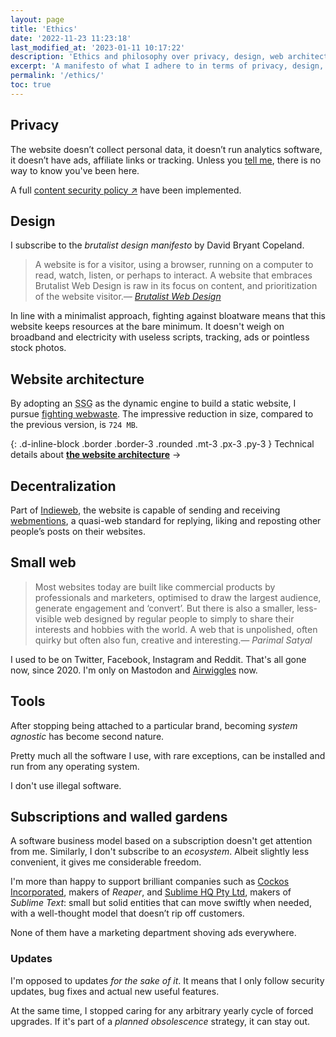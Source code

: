 ```yaml
---
layout: page
title: 'Ethics'
date: '2022-11-23 11:23:18'
last_modified_at: '2023-01-11 10:17:22'
description: 'Ethics and philosophy over privacy, design, web architecture and the software I use.'
excerpt: 'A manifesto of what I adhere to in terms of privacy, design, web architecture and the software I use.'
permalink: '/ethics/'
toc: true
---
```

## Privacy

The website doesn’t collect personal data, it doesn’t run analytics software, it doesn’t have ads, affiliate links or tracking. Unless you [tell me](/contact/), there is no way to know you've been here.

A full [content security policy ↗](/blog/content-security-policy/) have been implemented.

## Design

I subscribe to the _brutalist design manifesto_ by David Bryant Copeland.

> A website is for a visitor, using a browser, running on a computer to read, watch, listen, or perhaps to interact. A website that embraces Brutalist Web Design is raw in its focus on content, and prioritization of the website visitor.<cite>—&nbsp;[Brutalist Web Design](https://brutalist-web.design/)</cite>

In line with a minimalist approach, fighting against bloatware means that this website keeps resources at the bare minimum. It doesn't weigh on broadband and electricity with useless scripts, tracking, ads or pointless stock photos.

## Website architecture

By adopting an <abbr title="Static Site Generator">SSG</abbr> as the dynamic engine to build a static website, I pursue [fighting webwaste](https://silviamaggidesign.com/design-digested/biased-ai/#webwaste). The impressive reduction in size, compared to the previous version, is `724 MB`.

{: .d-inline-block .border .border-3 .rounded .mt-3 .px-3 .py-3 }
Technical details about [**the website architecture**](/about/#about-the-website) →

## Decentralization

Part of [Indieweb](https://indieweb.org/), the website is capable of sending and receiving [webmentions](https://alistapart.com/article/webmentions-enabling-better-communication-on-the-internet/), a quasi-web standard for replying, liking and reposting other people’s posts on their websites.

## Small web

> Most websites today are built like commercial products by professionals and marketers, optimised to draw the largest audience, generate engagement and ‘convert’. But there is also a smaller, less-visible web designed by regular people to simply to share their interests and hobbies with the world. A web that is unpolished, often quirky but often also fun, creative and interesting.<cite>—&nbsp;Parimal Satyal</cite>

I used to be on Twitter, Facebook, Instagram and Reddit. That's all gone now, since 2020. I'm only on Mastodon and [Airwiggles](https://www.airwiggles.com) now.

## Tools

After stopping being attached to a particular brand, becoming _system agnostic_ has become second nature.

Pretty much all the software I use, with rare exceptions, can be installed and run from any operating system.

I don't use illegal software.

## Subscriptions and walled gardens

A software business model based on a subscription doesn't get attention from me. Similarly, I don't subscribe to an _ecosystem_. Albeit slightly less convenient, it gives me considerable freedom.

I'm more than happy to support brilliant companies such as [Cockos Incorporated](https://cockos.com/), makers of _Reaper_, and [Sublime HQ Pty Ltd](https://www.sublimehq.com/), makers of _Sublime Text_: small but solid entities that can move swiftly when needed, with a well-thought model that doesn’t rip off customers.

None of them have a marketing department shoving ads everywhere.

### Updates

I'm opposed to updates _for the sake of it_. It means that I only follow security updates, bug fixes and actual new useful features.

At the same time, I stopped caring for any arbitrary yearly cycle of forced upgrades. If it's part of a _planned obsolescence_ strategy, it can stay out.